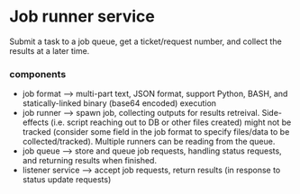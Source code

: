 # Job runner service
Submit a task to a job queue, get a ticket/request number, and collect the results at a later time.

### components
* job format --> multi-part text, JSON format, support Python, BASH, and statically-linked binary (base64 encoded) execution
* job runner --> spawn job, collecting outputs for results retreival. Side-effects (i.e. script reaching out to DB or other files created) might not be tracked (consider some field in the job format to specify files/data to be collected/tracked). Multiple runners can be reading from the queue.
* job queue --> store and queue job requests, handling status requests, and returning results when finished.
* listener service --> accept job requests, return results (in response to status update requests)

